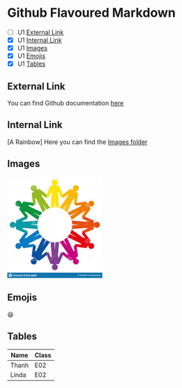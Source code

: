 # Github Flavoured Markdown
- [ ] U1 [External Link](#external-link)
- [X] U1 [Internal Link](#checkboxes)
- [X] U1 [Images](#images)
- [X] U1 [Emojis](#emojis)
- [X] U1 [Tables](#tables)

## External Link 
You can find Github documentation [here](https://help.github.com/en)

## Internal Link  
[A Rainbow]
Here you can find the [Images folder](/Images/rainbow.md)

## Images 
![rainbow](/Images/rainbow.jpeg)

## Emojis 
:satisfied:

## Tables

| Name | Class |
| ----------- | ----------- |
| Thanh | E02 |
| Linda | E02 |
 
